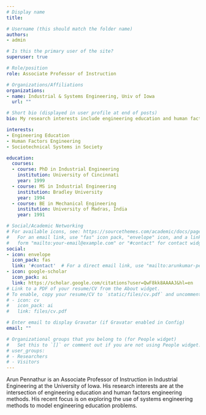 ```yaml
---
# Display name
title:

# Username (this should match the folder name)
authors:
- admin

# Is this the primary user of the site?
superuser: true

# Role/position
role: Associate Professor of Instruction

# Organizations/Affiliations
organizations:
- name: Industrial & Systems Engineering, Univ of Iowa
  url: ""

# Short bio (displayed in user profile at end of posts)
bio: My research interests include engineering education and human factors engineering.

interests:
- Engineering Education
- Human Factors Engineering
- Sociotechnical Systems in Society

education:
  courses:
  - course: PhD in Industrial Engineering
    institution: University of Cincinnati
    year: 1999
  - course: MS in Industrial Engineering
    institution: Bradley University
    year: 1994
  - course: BE in Mechanical Engineering
    institution: University of Madras, India
    year: 1991

# Social/Academic Networking
# For available icons, see: https://sourcethemes.com/academic/docs/page-builder/#icons
#   For an email link, use "fas" icon pack, "envelope" icon, and a link in the
#   form "mailto:your-email@example.com" or "#contact" for contact widget.
social:
- icon: envelope
  icon_pack: fas
  link: '#contact'  # For a direct email link, use "mailto:arunkumar-pennathur@uiowa.edu".
- icon: google-scholar
  icon_pack: ai
  link: https://scholar.google.com/citations?user=QwF8kk8AAAAJ&hl=en
# Link to a PDF of your resume/CV from the About widget.
# To enable, copy your resume/CV to `static/files/cv.pdf` and uncomment the lines below.
# - icon: cv
#   icon_pack: ai
#   link: files/cv.pdf

# Enter email to display Gravatar (if Gravatar enabled in Config)
email: ""

# Organizational groups that you belong to (for People widget)
#   Set this to `[]` or comment out if you are not using People widget.
# user_groups:
# - Researchers
# - Visitors
---
```


Arun Pennathur is an Associate Professor of Instruction in Industrial Engineering at the University of Iowa. His research interests are at the intersection of engineering education and human factors engineering methods. His recent focus is on exploring the use of systems engineering methods to model engineering education problems.